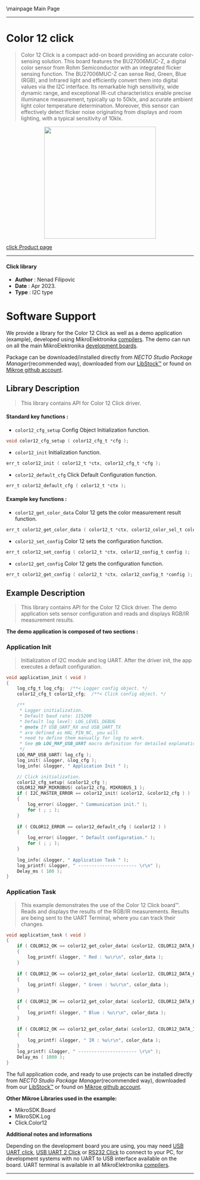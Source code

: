 \mainpage Main Page

---
# Color 12 click

> Color 12 Click is a compact add-on board providing an accurate color-sensing solution. 
> This board features the BU27006MUC-Z, a digital color sensor from Rohm Semiconductor 
> with an integrated flicker sensing function. The BU27006MUC-Z can sense Red, Green, Blue (RGB), 
> and Infrared light and efficiently convert them into digital values via the I2C interface. 
> Its remarkable high sensitivity, wide dynamic range, and exceptional IR-cut characteristics 
> enable precise illuminance measurement, typically up to 50klx, 
> and accurate ambient light color temperature determination. 
> Moreover, this sensor can effectively detect flicker noise originating from displays and room lighting, 
> with a typical sensitivity of 10klx.

<p align="center">
  <img src="https://download.mikroe.com/images/click_for_ide/color12_click.png" height=300px>
</p>

[click Product page](https://www.mikroe.com/color-12-click)

---


#### Click library

- **Author**        : Nenad Filipovic
- **Date**          : Apr 2023.
- **Type**          : I2C type


# Software Support

We provide a library for the Color 12 Click
as well as a demo application (example), developed using MikroElektronika
[compilers](https://www.mikroe.com/necto-studio).
The demo can run on all the main MikroElektronika [development boards](https://www.mikroe.com/development-boards).

Package can be downloaded/installed directly from *NECTO Studio Package Manager*(recommended way), downloaded from our [LibStock&trade;](https://libstock.mikroe.com) or found on [Mikroe github account](https://github.com/MikroElektronika/mikrosdk_click_v2/tree/master/clicks).

## Library Description

> This library contains API for Color 12 Click driver.

#### Standard key functions :

- `color12_cfg_setup` Config Object Initialization function.
```c
void color12_cfg_setup ( color12_cfg_t *cfg );
```

- `color12_init` Initialization function.
```c
err_t color12_init ( color12_t *ctx, color12_cfg_t *cfg );
```

- `color12_default_cfg` Click Default Configuration function.
```c
err_t color12_default_cfg ( color12_t *ctx );
```

#### Example key functions :

- `color12_get_color_data` Color 12 gets the color measurement result function.
```c
err_t color12_get_color_data ( color12_t *ctx, color12_color_sel_t color_sel, uint16_t *color_data );
```

- `color12_set_config` Color 12 sets the configuration function.
```c
err_t color12_set_config ( color12_t *ctx, color12_config_t config );
```

- `color12_get_config` Color 12 gets the configuration function.
```c
err_t color12_get_config ( color12_t *ctx, color12_config_t *config );
```

## Example Description

> This library contains API for the Color 12 Click driver.
> The demo application sets sensor configuration 
> and reads and displays RGB/IR measurement results.

**The demo application is composed of two sections :**

### Application Init

> Initialization of I2C module and log UART.
> After the driver init, the app executes a default configuration.

```c
void application_init ( void ) 
{
    log_cfg_t log_cfg;  /**< Logger config object. */
    color12_cfg_t color12_cfg;  /**< Click config object. */

    /** 
     * Logger initialization.
     * Default baud rate: 115200
     * Default log level: LOG_LEVEL_DEBUG
     * @note If USB_UART_RX and USB_UART_TX 
     * are defined as HAL_PIN_NC, you will 
     * need to define them manually for log to work. 
     * See @b LOG_MAP_USB_UART macro definition for detailed explanation.
     */
    LOG_MAP_USB_UART( log_cfg );
    log_init( &logger, &log_cfg );
    log_info( &logger, " Application Init " );

    // Click initialization.
    color12_cfg_setup( &color12_cfg );
    COLOR12_MAP_MIKROBUS( color12_cfg, MIKROBUS_1 );
    if ( I2C_MASTER_ERROR == color12_init( &color12, &color12_cfg ) ) 
    {
        log_error( &logger, " Communication init." );
        for ( ; ; );
    }
    
    if ( COLOR12_ERROR == color12_default_cfg ( &color12 ) )
    {
        log_error( &logger, " Default configuration." );
        for ( ; ; );
    }
    
    log_info( &logger, " Application Task " );
    log_printf( &logger, " ---------------------- \r\n" );
    Delay_ms ( 100 );
}
```

### Application Task

> This example demonstrates the use of the Color 12 Click board™.
> Reads and displays the results of the RGB/IR measurements.
> Results are being sent to the UART Terminal, where you can track their changes.

```c
void application_task ( void ) 
{
    if ( COLOR12_OK == color12_get_color_data( &color12, COLOR12_DATA_RED, &color_data ) )
    {
        log_printf( &logger, " Red : %u\r\n", color_data );
    }
    
    if ( COLOR12_OK == color12_get_color_data( &color12, COLOR12_DATA_GREEN, &color_data ) )
    {
        log_printf( &logger, " Green : %u\r\n", color_data );
    }
    
    if ( COLOR12_OK == color12_get_color_data( &color12, COLOR12_DATA_BLUE, &color_data ) )
    {
        log_printf( &logger, " Blue : %u\r\n", color_data );
    }
    
    if ( COLOR12_OK == color12_get_color_data( &color12, COLOR12_DATA_IR, &color_data ) )
    {
        log_printf( &logger, " IR : %u\r\n", color_data );
    }
    log_printf( &logger, " ---------------------- \r\n" );
    Delay_ms ( 1000 );
}
```

The full application code, and ready to use projects can be installed directly from *NECTO Studio Package Manager*(recommended way), downloaded from our [LibStock&trade;](https://libstock.mikroe.com) or found on [Mikroe github account](https://github.com/MikroElektronika/mikrosdk_click_v2/tree/master/clicks).

**Other Mikroe Libraries used in the example:**

- MikroSDK.Board
- MikroSDK.Log
- Click.Color12

**Additional notes and informations**

Depending on the development board you are using, you may need
[USB UART click](https://www.mikroe.com/usb-uart-click),
[USB UART 2 Click](https://www.mikroe.com/usb-uart-2-click) or
[RS232 Click](https://www.mikroe.com/rs232-click) to connect to your PC, for
development systems with no UART to USB interface available on the board. UART
terminal is available in all MikroElektronika
[compilers](https://shop.mikroe.com/compilers).

---
